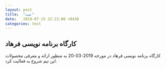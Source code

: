 ```yaml
---
layout: post
title:  "تست"
date:   2019-07-15 22:21:00 +0430
categories: test
---
```

## کارگاه برنامه نویسی فرهاد

کارگاه برنامه نویسی فرهاد در مورخه 2019-03-20 به منظور ارائه و معرفی محصولات این تیم شروع به فعالیت کرد.

